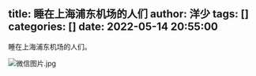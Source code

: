 title: 睡在上海浦东机场的人们
author: 洋少
tags: []
categories: []
date: 2022-05-14 20:55:00
---
睡在上海浦东机场的人们。
<!-- more -->
![微信图片.jpg](http://124.220.167.166:8081/i/2022/05/14/627fa6af13130.jpg)